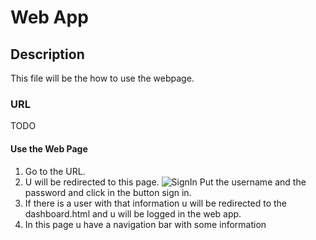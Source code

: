 # Web App

## Description
This file will be the how to use the webpage.

### URL
TODO

#### Use the Web Page
1. Go to the URL.
2. U will be redirected to this page. ![SignIn](https://github.com/ubicom-dsd-2023/ubicom-dsd-2023.github.io/assets/58189630/44fc9198-4505-4e86-9320-bbdfad86183e)
  Put the username and the password and click in the button sign in.
3. If there is a user with that information u will be redirected to the dashboard.html and u will be logged in the web app.
4. In this page u have a navigation bar with some information

